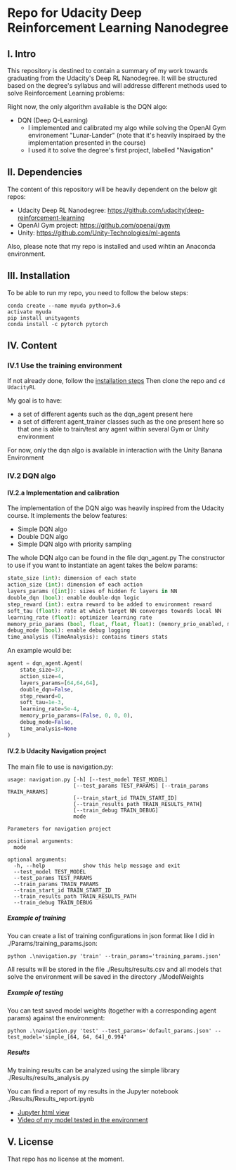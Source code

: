 # Repo for Udacity Deep Reinforcement Learning Nanodegree

## I. Intro
This repository is destined to contain a summary of my work towards graduating from the Udacity's Deep RL Nanodegree. It will be structured based on the degree's syllabus and will addresse different methods used to solve Reinforcement Learning problems:

Right now, the only algorithm available is the DQN algo:
- DQN (Deep Q-Learning) 
  - I implemented and calibrated my algo while solving the OpenAI Gym environement "Lunar-Lander" (note that it's heavily inspiraed by the implementation presented in the course)
  - I used it to solve the degree's first project, labelled "Navigation"

## II. Dependencies
The content of this repository will be heavily dependent on the below git repos:
- Udacity Deep RL Nanodegree: https://github.com/udacity/deep-reinforcement-learning
- OpenAI Gym project: https://github.com/openai/gym
- Unity: https://github.com/Unity-Technologies/ml-agents

Also, please note that my repo is installed and used wihtin an Anaconda environment.

## III. Installation
To be able to run my repo, you need to follow the below steps:
```
conda create --name myuda python=3.6  
activate myuda  
pip install unityagents  
conda install -c pytorch pytorch
```

## IV. Content
### IV.1 Use the training environment
If not already done, follow the [installation steps](#installation)
Then clone the repo and `cd UdacityRL`

My goal is to have:
- a set of different agents such as the dqn_agent present here
- a set of different agent_trainer classes such as the one present here
so that one is able to train/test any agent within several Gym or Unity environment

For now, only the dqn algo is available in interaction with the Unity Banana Environment

### IV.2 DQN algo
#### IV.2.a Implementation and calibration
The implementation of the DQN algo was heavily inspired from the Udacity course.
It implements the below features:
- Simple DQN algo
- Double DQN algo
- Simple DQN algo with priority sampling

The whole DQN algo can be found in the file dqn_agent.py
The constructor to use if you want to instantiate an agent takes the below params:
``` python
state_size (int): dimension of each state
action_size (int): dimension of each action
layers_params ([int]): sizes of hidden fc layers in NN
double_dqn (bool): enable double-dqn logic
step_reward (int): extra reward to be added to environment reward
soft_tau (float): rate at which target NN converges towards local NN
learning_rate (float): optimizer learning rate
memory_prio_params (bool, float, float, float): (memory_prio_enabled, memory_prio_a, memory_prio_b0, memory_prio_b_step)
debug_mode (bool): enable debug logging
time_analysis (TimeAnalysis): contains timers stats
```

An example would be:
```python
agent = dqn_agent.Agent(
    state_size=37, 
    action_size=4, 
    layers_params=[64,64,64], 
    double_dqn=False, 
    step_reward=0,
    soft_tau=1e-3,
    learning_rate=5e-4,
    memory_prio_params=(False, 0, 0, 0),
    debug_mode=False,
    time_analysis=None
)
```

#### IV.2.b Udacity Navigation project
The main file to use is navigation.py:
```
usage: navigation.py [-h] [--test_model TEST_MODEL]
                     [--test_params TEST_PARAMS] [--train_params TRAIN_PARAMS]
                     [--train_start_id TRAIN_START_ID]
                     [--train_results_path TRAIN_RESULTS_PATH]
                     [--train_debug TRAIN_DEBUG]
                     mode

Parameters for navigation project

positional arguments:
  mode

optional arguments:
  -h, --help            show this help message and exit
  --test_model TEST_MODEL
  --test_params TEST_PARAMS
  --train_params TRAIN_PARAMS
  --train_start_id TRAIN_START_ID
  --train_results_path TRAIN_RESULTS_PATH
  --train_debug TRAIN_DEBUG
```

##### Example of training
You can create a list of training configurations in json format like I did in ./Params/training_params.json:
```
python .\navigation.py 'train' --train_params='training_params.json'
```

All results will be stored in the file ./Results/results.csv and all models that solve the environment will be saved in the directory ./ModelWeights

##### Example of testing
You can test saved model weights (together with a corresponding agent params) against the environment:
```
python .\navigation.py 'test' --test_params='default_params.json' --test_model='simple_[64, 64, 64]_0.994'
```

##### Results
My training results can be analyzed using the simple library ./Results/results_analysis.py

You can find a report of my results in the Jupyter notebook ./Results/Results_report.ipynb
- [Jupyter html view](./Results/Results_report.html) 
- [Video of my model tested in the environment](http://TODO_youtube)

## V. License
That repo has no license at the moment.
